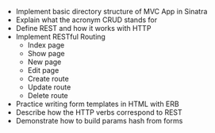 
* Implement basic directory structure of MVC App in Sinatra
* Explain what the acronym CRUD stands for
* Define REST and how it works with HTTP
* Implement RESTful Routing
	- Index page
	- Show page
	- New page
	- Edit page
	- Create route
	- Update route
	- Delete route
* Practice writing form templates in HTML with ERB
* Describe how the HTTP verbs correspond to REST
* Demonstrate how to build params hash from forms


